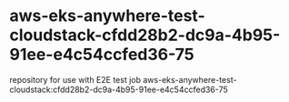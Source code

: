 # aws-eks-anywhere-test-cloudstack-cfdd28b2-dc9a-4b95-91ee-e4c54ccfed36-75
repository for use with E2E test job aws-eks-anywhere-test-cloudstack:cfdd28b2-dc9a-4b95-91ee-e4c54ccfed36-75
